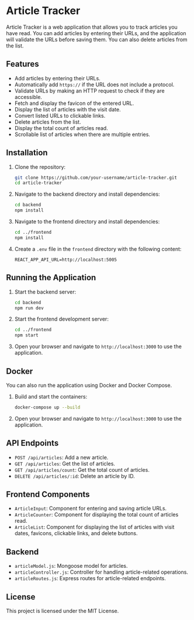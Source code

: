 # Article Tracker

Article Tracker is a web application that allows you to track articles you have read. You can add articles by entering their URLs, and the application will validate the URLs before saving them. You can also delete articles from the list.

## Features

- Add articles by entering their URLs.
- Automatically add `https://` if the URL does not include a protocol.
- Validate URLs by making an HTTP request to check if they are accessible.
- Fetch and display the favicon of the entered URL.
- Display the list of articles with the visit date.
- Convert listed URLs to clickable links.
- Delete articles from the list.
- Display the total count of articles read.
- Scrollable list of articles when there are multiple entries.

## Installation

1. Clone the repository:

    ```sh
    git clone https://github.com/your-username/article-tracker.git
    cd article-tracker
    ```

2. Navigate to the backend directory and install dependencies:

    ```sh
    cd backend
    npm install
    ```

3. Navigate to the frontend directory and install dependencies:

    ```sh
    cd ../frontend
    npm install
    ```

4. Create a `.env` file in the `frontend` directory with the following content:

    ```env
    REACT_APP_API_URL=http://localhost:5005
    ```

## Running the Application

1. Start the backend server:

    ```sh
    cd backend
    npm run dev
    ```

2. Start the frontend development server:

    ```sh
    cd ../frontend
    npm start
    ```

3. Open your browser and navigate to `http://localhost:3000` to use the application.

## Docker

You can also run the application using Docker and Docker Compose.

1. Build and start the containers:

    ```sh
    docker-compose up --build
    ```

2. Open your browser and navigate to `http://localhost:3000` to use the application.

## API Endpoints

- `POST /api/articles`: Add a new article.
- `GET /api/articles`: Get the list of articles.
- `GET /api/articles/count`: Get the total count of articles.
- `DELETE /api/articles/:id`: Delete an article by ID.

## Frontend Components

- `ArticleInput`: Component for entering and saving article URLs.
- `ArticleCounter`: Component for displaying the total count of articles read.
- `ArticleList`: Component for displaying the list of articles with visit dates, favicons, clickable links, and delete buttons.

## Backend

- `articleModel.js`: Mongoose model for articles.
- `articleController.js`: Controller for handling article-related operations.
- `articleRoutes.js`: Express routes for article-related endpoints.

## License

This project is licensed under the MIT License.